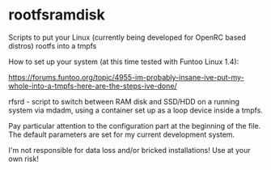 # rootfsramdisk
Scripts to put your Linux (currently being developed for OpenRC based distros) rootfs into a tmpfs

How to set up your system (at this time tested with Funtoo Linux 1.4):

https://forums.funtoo.org/topic/4955-im-probably-insane-ive-put-my-whole-into-a-tmpfs-here-are-the-steps-ive-done/

rfsrd - script to switch between RAM disk and SSD/HDD on a running system via mdadm, using a container set up as a loop device inside a tmpfs.

Pay particular attention to the configuration part at the beginning of the file. The default parameters are set for my current development system.

I'm not responsible for data loss and/or bricked installations! Use at your own risk!

